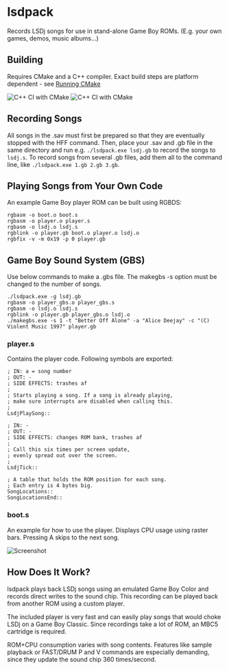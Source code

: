 # lsdpack

Records LSDj songs for use in stand-alone Game Boy ROMs. (E.g. your own games, demos, music albums...)

## Building
Requires CMake and a C++ compiler. Exact build steps are platform dependent - see [Running CMake](https://cmake.org/runningcmake/)

![C++ CI with CMake](https://github.com/jkotlinski/lsdpack/workflows/CMake-Ubuntu/badge.svg)
![C++ CI with CMake](https://github.com/jkotlinski/lsdpack/workflows/CMake-Windows/badge.svg)

## Recording Songs

All songs in the .sav must first be prepared so that they are eventually stopped with the HFF command. Then, place your .sav and .gb file in the same directory and run e.g. `./lsdpack.exe lsdj.gb` to record the songs to `lsdj.s`. To record songs from several .gb files, add them all to the command line, like `./lsdpack.exe 1.gb 2.gb 3.gb`.

## Playing Songs from Your Own Code

An example Game Boy player ROM can be built using RGBDS:

    rgbasm -o boot.o boot.s
    rgbasm -o player.o player.s
    rgbasm -o lsdj.o lsdj.s
    rgblink -o player.gb boot.o player.o lsdj.o
    rgbfix -v -m 0x19 -p 0 player.gb

## Game Boy Sound System (GBS)

Use below commands to make a .gbs file. The makegbs -s option must be changed to the number of songs.

	./lsdpack.exe -g lsdj.gb
	rgbasm -o player_gbs.o player_gbs.s
	rgbasm -o lsdj.o lsdj.s
	rgblink -o player.gb player_gbs.o lsdj.o
	./makegbs.exe -s 1 -t "Better Off Alone" -a "Alice Deejay" -c "(C) Violent Music 1997" player.gb

### player.s

Contains the player code. Following symbols are exported:

    ; IN: a = song number
    ; OUT: -
    ; SIDE EFFECTS: trashes af
    ;
    ; Starts playing a song. If a song is already playing,
    ; make sure interrupts are disabled when calling this.
    ;
    LsdjPlaySong::

    ; IN: -
    ; OUT: -
    ; SIDE EFFECTS: changes ROM bank, trashes af
    ;
    ; Call this six times per screen update,
    ; evenly spread out over the screen.
    ;
    LsdjTick::

    ; A table that holds the ROM position for each song.
    ; Each entry is 4 bytes big.
    SongLocations::
    SongLocationsEnd::

### boot.s

An example for how to use the player. Displays CPU usage
using raster bars. Pressing A skips to the next song.

![Screenshot](/docs/screenshot.png)

## How Does It Work?

lsdpack plays back LSDj songs using an emulated Game Boy Color and records direct writes to the sound chip. This recording can be played back from another ROM using a custom player.

The included player is very fast and can easily play songs that would choke LSDj on a Game Boy Classic. Since recordings take a lot of ROM, an MBC5 cartridge is required.

ROM+CPU consumption varies with song contents. Features like sample playback or FAST/DRUM P and V commands are especially demanding, since they update the sound chip 360 times/second.
